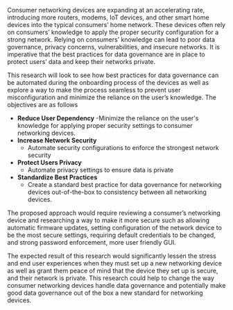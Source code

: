 Consumer networking devices are expanding at an accelerating rate, introducing more routers, modems, IoT devices, and other smart home devices into the typical consumers’ home network. These devices often rely on consumers’ knowledge to apply the proper security configuration for a strong network. Relying on consumers’ knowledge can lead to poor data governance, privacy concerns, vulnerabilities, and insecure networks. It is imperative that the best practices for data governance are in place to protect users’ data and keep their networks private.

This research will look to see how best practices for data governance can be automated during the onboarding process of the devices as well as explore a way to make the process seamless to prevent user misconfiguration and minimize the reliance on the user’s knowledge. The objectives are as follows
- **Reduce User Dependency** 
	-Minimize the reliance on the user's knowledge for applying proper security settings to consumer networking devices.
- **Increase Network Security** 
	- Automate security configurations to enforce the strongest network security
- **Protect Users Privacy**
	- Automate privacy settings to ensure data is private
- **Standardize Best Practices** 
	- Create a standard best practice for data governance for networking devices out-of-the-box to consistency between all networking devices.

The proposed approach would require reviewing a consumer’s networking device and researching a way to make it more secure such as allowing automatic firmware updates, setting configuration of the network device to be the most secure settings, requiring default credentials to be changed, and strong password enforcement, more user friendly GUI.

The expected result of this research would significantly lessen the stress and end user experiences when they must set up a new networking device as well as grant them peace of mind that the device they set up is secure, and their network is private. This research could help to change the way consumer networking devices handle data governance and potentially make good data governance out of the box a new standard for networking devices.
